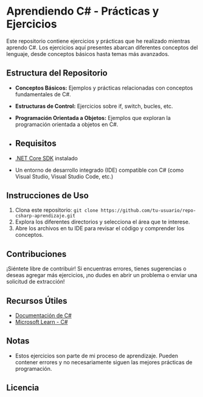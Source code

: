 
# Aprendiendo C# - Prácticas y Ejercicios

Este repositorio contiene ejercicios y prácticas que he realizado mientras aprendo C#. Los ejercicios aquí presentes abarcan diferentes conceptos del lenguaje, desde conceptos básicos hasta temas más avanzados.

## Estructura del Repositorio

- **Conceptos Básicos:** Ejemplos y prácticas relacionadas con conceptos fundamentales de C#.
- **Estructuras de Control:** Ejercicios sobre if, switch, bucles, etc.
- **Programación Orientada a Objetos:** Ejemplos que exploran la programación orientada a objetos en C#.

- ## Requisitos

- [.NET Core SDK](https://dotnet.microsoft.com/download) instalado
- Un entorno de desarrollo integrado (IDE) compatible con C# (como Visual Studio, Visual Studio Code, etc.)

## Instrucciones de Uso

1. Clona este repositorio: `git clone https://github.com/tu-usuario/repo-csharp-aprendizaje.git`
2. Explora los diferentes directorios y selecciona el área que te interese.
3. Abre los archivos en tu IDE para revisar el código y comprender los conceptos.

## Contribuciones

¡Siéntete libre de contribuir! Si encuentras errores, tienes sugerencias o deseas agregar más ejercicios, ¡no dudes en abrir un problema o enviar una solicitud de extracción!

## Recursos Útiles

- [Documentación de C#](https://docs.microsoft.com/en-us/dotnet/csharp/)
- [Microsoft Learn - C#](https://learn.microsoft.com/en-us/dotnet/csharp/)

## Notas

- Estos ejercicios son parte de mi proceso de aprendizaje. Pueden contener errores y no necesariamente siguen las mejores prácticas de programación.

## Licencia

